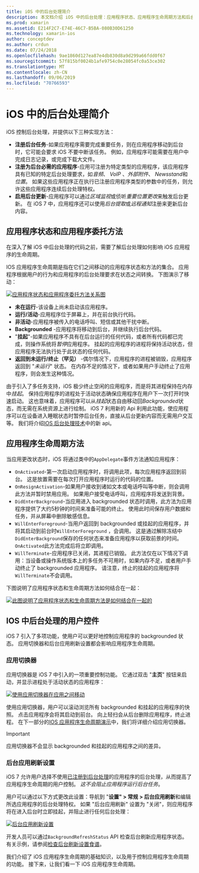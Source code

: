 ```yaml
---
title: iOS 中的后台处理简介
description: 本文档介绍 iOS 中的后台处理：应用程序状态、应用程序生命周期方法和后台应用刷新。
ms.prod: xamarin
ms.assetid: E214F2C7-E74E-46C7-B5BA-080B30D61250
ms.technology: xamarin-ios
author: conceptdev
ms.author: crdun
ms.date: 07/24/2018
ms.openlocfilehash: 9ae1860d127ea87e4db830d8a9d299a66fdd0f67
ms.sourcegitcommit: 57f815bf0024b1afe9754c0e28054fc0a53ce302
ms.translationtype: MT
ms.contentlocale: zh-CN
ms.lasthandoff: 09/06/2019
ms.locfileid: "70766593"
---
```

# <a name="introduction-to-backgrounding-in-ios"></a>iOS 中的后台处理简介

iOS 控制后台处理，并提供以下三种实现方法：

- **注册后台任务**-如果应用程序需要完成重要任务，则在应用程序移动到后台时，它可能会要求 iOS 不要中断该任务。 例如，应用程序可能需要在用户中完成日志记录，或完成下载大文件。
- **注册为后台必需的应用程序**-应用可注册为特定类型的应用程序，该应用程序具有已知的特定后台处理要求，如*音频*、 *VoIP* 、*外部附件*、 *Newsstand*和*位置*。 如果这些应用程序正在执行已注册应用程序类型的参数中的任务，则允许这些应用程序连续后台处理特权。
- **启用后台更新**-应用程序可以通过*区域监视*或侦听*重要位置更改*来触发后台更新。 在 iOS 7 中，应用程序还可以使用*后台提取*或*远程通知*注册来更新后台内容。

## <a name="application-states-and-application-delegate-methods"></a>应用程序状态和应用程序委托方法

在深入了解 iOS 中后台处理的代码之前，需要了解后台处理如何影响 iOS 应用程序的生命周期。

IOS 应用程序生命周期是指在它们之间移动的应用程序状态和方法的集合。 应用程序根据用户的行为和应用程序的后台处理要求在状态之间转换。 下图演示了移动：

 [![](introduction-to-backgrounding-in-ios-images/applicationlifecycle-.png "应用程序状态和应用程序委托方法关系图")](introduction-to-backgrounding-in-ios-images/applicationlifecycle-.png#lightbox)

- **未在运行**-该设备上尚未启动该应用程序。
- **运行/活动**-应用程序位于屏幕上，并在前台执行代码。
- **非活动**-应用程序被传入的电话呼叫、短信或其他干扰中断。
- **Backgrounded** -应用程序将移动到后台，并继续执行后台代码。
- "**挂起**"-如果应用程序不具有在后台运行的任何代码，或者所有代码都已完成，则操作系统将*暂停*应用程序。 挂起的应用程序的进程将保持活动状态，但应用程序无法执行处于此状态的任何代码。
- **返回到未运行/终止（罕见）** -偶尔情况下，应用程序的进程被销毁，应用程序返回到 "*未运行*" 状态。 在内存不足的情况下，或者如果用户手动终止了应用程序，则会发生这种情况。

由于引入了多任务支持，iOS 极少终止空闲的应用程序，而是将其进程保持在内存中*挂起*。 保持应用程序的进程处于活动状态确保应用程序在用户下一次打开时快速启动。 这也意味着，应用程序可以从*挂起*状态自由移动回*Backgrounded*状态，而无需在系统资源上进行绘制。 iOS 7 利用新的 Api 利用此功能，使应用程序可以在设备进入睡眠状态时暂停后台任务，直接从后台更新内容而无需用户交互等。 我们将介绍[IOS 后台处理技术](~/ios/app-fundamentals/backgrounding/ios-backgrounding-techniques/index.md)中的新 api。

## <a name="application-lifecycle-methods"></a>应用程序生命周期方法

当应用更改状态时，iOS 将通过类中的`AppDelegate`事件方法通知应用程序：

- `OnActivated`-第一次启动应用程序时，将调用此项，每次应用程序返回到前台。 这是放置需要在每次打开应用程序时运行的代码的位置。
- `OnResignActivation`-如果用户接收到诸如文本或电话呼叫等中断，则会调用此方法并暂时禁用应用。 如果用户接受电话呼叫，应用程序将发送到背景。
- `DidEnterBackground`-当应用进入 backgrounded 状态时调用，此方法为应用程序提供了大约5秒钟的时间来准备可能的终止。 使用此时间保存用户数据和任务，并从屏幕中删除敏感信息。
- `WillEnterForeground`-当用户返回到 backgrounded 或挂起的应用程序，并将其启动到前台时`WillEnterForeground` ，会调用。 这是通过解除冻结中`DidEnterBackground`保存的任何状态来准备应用程序以获取前景的时间。  `OnActivated`此方法完成后将立即调用。
- `WillTerminate`-应用程序已关闭，其进程已销毁。 此方法仅在以下情况下调用：当设备或操作系统版本上的多任务不可用时，如果内存不足，或者用户手动终止了 backgrounded 应用程序。 请注意，终止的挂起的应用程序将`WillTerminate`不会调用。

下图说明了应用程序状态和生命周期方法如何结合在一起：

 [![](introduction-to-backgrounding-in-ios-images/image2.png "此图说明了应用程序状态和生命周期方法是如何结合在一起的")](introduction-to-backgrounding-in-ios-images/image2.png#lightbox)

## <a name="user-controls-for-backgrounding-in-ios"></a>IOS 中后台处理的用户控件

iOS 7 引入了多项功能，使用户可以更好地控制应用程序的 backgrounded 状态。 应用切换器和后台应用刷新设置都会影响应用程序生命周期。

### <a name="app-switcher"></a>应用切换器

应用切换器是 iOS 7 中引入的一项重要控制功能。 它通过双击 "**主页**" 按钮来启动，并显示进程处于活动状态的应用程序：

 [![](introduction-to-backgrounding-in-ios-images/app-switcher-.png "使用应用切换器在应用之间移动")](introduction-to-backgrounding-in-ios-images/app-switcher-.png#lightbox)

使用应用切换器，用户可以滚动浏览所有 backgrounded 和挂起的应用程序的快照。 点击应用程序会将其启动到前台。 向上轻扫会从后台删除应用程序，终止进程。 在下一部分的[IOS 应用程序生命周期演示](~/ios/app-fundamentals/backgrounding/application-lifecycle-demo.md)中，我们将详细介绍应用切换器。

> [!IMPORTANT]
> 应用切换器不会显示 backgrounded 和挂起的应用程序之间的差异。

### <a name="background-app-refresh-settings"></a>后台应用刷新设置

iOS 7 允许用户选择不使用[已注册到后台处理](~/ios/app-fundamentals/backgrounding/ios-backgrounding-techniques/registering-applications-to-run-in-background.md)的应用程序的后台处理，从而提高了应用程序生命周期的用户控制。 *这不会阻止应用程序运行后台任务*。

用户可以通过以下方式更改此设置：导航到 "**设置" > 常规 > 后台应用刷新**和编辑所选应用程序的后台处理特权。 如果 "后台应用刷新" 设置为 "关闭"，则应用程序将在进入后台时立即挂起，并阻止进行任何后台处理：

 [![](introduction-to-backgrounding-in-ios-images/settings-.png "后台应用刷新设置")](introduction-to-backgrounding-in-ios-images/settings-.png#lightbox)

开发人员可以通过`BackgroundRefreshStatus` API 检查后台刷新应用程序状态。 有关示例，请参阅[检查后台刷新设置食谱](https://github.com/xamarin/recipes/tree/master/Recipes/ios/multitasking/check_background_refresh_setting)。

我们介绍了 iOS 应用程序生命周期的基础知识，以及用于控制应用程序生命周期的功能。 接下来，让我们看一下 iOS 应用程序生命周期。
